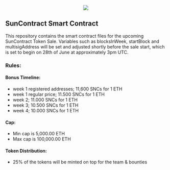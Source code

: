 <p align="center">
<img src="https://i.imgur.com/W7dAPBP.jpg">
</p>

## SunContract Smart Contract
This repository contains the smart contract files for the upcoming SunContract Token Sale. Variables such as blocksInWeek, startBlock and multisigAddress will be set and adjusted shortly before the sale start, which is set to begin on 28th of June at approximately 3pm UTC.

### Rules:

#### Bonus Timeline:
* week 1 registered addresses; 11,600 SNCs for 1 ETH
* week 1 regular price; 11.500 SNCs for 1 ETH
* week 2; 11.000 SNCs for 1 ETH
* week 3; 10.500 SNCs for 1 ETH
* week 4; 10.000 SNCs for 1 ETH

#### Cap:
* Min cap is 5,000.00 ETH
* Max cap is 100,000.00 ETH

#### Token Distribution:
* 25% of the tokens will be minted on top for the team & bounties
